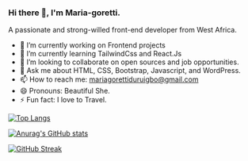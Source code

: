 ### Hi there 👋, I'm Maria-goretti.

A passionate and strong-willed front-end developer from West Africa.

- 🔭 I’m currently working on Frontend projects
- 🌱 I’m currently learning TailwindCss and React.Js
- 👯 I’m looking to collaborate on open sources and job opportunities.
- 💬 Ask me about HTML, CSS, Bootstrap, Javascript, and WordPress.
- 📫 How to reach me: mariagorettiduruigbo@gmail.com
- 😄 Pronouns: Beautiful She.
- ⚡ Fun fact: I love to Travel.

[![Top Langs](https://github-readme-stats.vercel.app/api/top-langs/?username=mariajiwuaku)](https://github.com/anuraghazra/github-readme-stats)

[![Anurag's GitHub stats](https://github-readme-stats.vercel.app/api?username=mariajiwuaku)](https://github.com/anuraghazra/github-readme-stats)

[![GitHub Streak](https://github-readme-streak-stats.herokuapp.com?user=Mariajiwuaku)](https://git.io/streak-stats)


